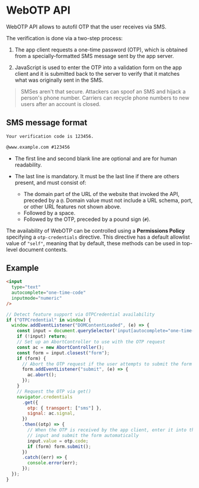 # WebOTP API

WebOTP API allows to autofil OTP that the user receives via SMS.

The verification is done via a two-step process:

  1. The app client requests a one-time password (OTP), which is obtained from a specially-formatted SMS message sent by the app server.

  2. JavaScript is used to enter the OTP into a validation form on the app client and it is submitted back to the server to verify that it matches what was originally sent in the SMS.

> SMSes aren't that secure. Attackers can spoof an SMS and hijack a person's phone number. Carriers can recycle phone numbers to new users after an account is closed.

## SMS message format

```txt
Your verification code is 123456.

@www.example.com #123456
```

- The first line and second blank line are optional and are for human readability.

- The last line is mandatory. It must be the last line if there are others present, and must consist of:

  - The domain part of the URL of the website that invoked the API, preceded by a `@`. Domain value must not include a URL schema, port, or other URL features not shown above.
  - Followed by a space.
  - Followed by the OTP, preceded by a pound sign (`#`).

The availability of WebOTP can be controlled using a __Permissions Policy__ specifying a `otp-credentials` directive. This directive has a default allowlist value of `"self"`, meaning that by default, these methods can be used in top-level document contexts.

## Example

```html
<input 
  type="text"
  autocomplete="one-time-code"
  inputmode="numeric"
/>
```

```js
// Detect feature support via OTPCredential availability
if ("OTPCredential" in window) {
  window.addEventListener("DOMContentLoaded", (e) => {
    const input = document.querySelector('input[autocomplete="one-time-code"]');
    if (!input) return;
    // Set up an AbortController to use with the OTP request
    const ac = new AbortController();
    const form = input.closest("form");
    if (form) {
      // Abort the OTP request if the user attempts to submit the form manually
      form.addEventListener("submit", (e) => {
        ac.abort();
      });
    }
    // Request the OTP via get()
    navigator.credentials
      .get({
        otp: { transport: ["sms"] },
        signal: ac.signal,
      })
      .then((otp) => {
        // When the OTP is received by the app client, enter it into the form
        // input and submit the form automatically
        input.value = otp.code;
        if (form) form.submit();
      })
      .catch((err) => {
        console.error(err);
      });
  });
}
```